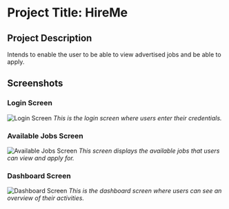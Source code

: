 # Project Title: HireMe

## Project Description
Intends to enable the user to be able to view advertised jobs and be able to apply.

## Screenshots

### Login Screen
![Login Screen](app/src/main/java/com/example/hireme/screenShots/login.jpeg)
*This is the login screen where users enter their credentials.*

### Available Jobs Screen
![Available Jobs Screen](app/src/main/java/com/example/hireme/screenShots/availableJobs.jpeg)
*This screen displays the available jobs that users can view and apply for.*

### Dashboard Screen
![Dashboard Screen](app/src/main/java/com/example/hireme/screenShots/dashboard.jpeg)
*This is the dashboard screen where users can see an overview of their activities.*

